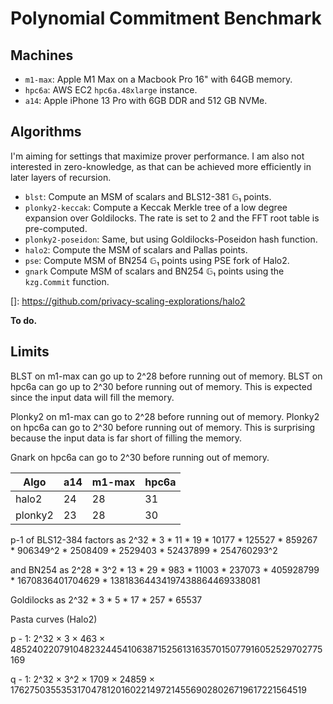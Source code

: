 # Polynomial Commitment Benchmark


## Machines

* `m1-max`: Apple M1 Max on a Macbook Pro 16" with 64GB memory.
* `hpc6a`: AWS EC2 `hpc6a.48xlarge` instance.
* `a14`: Apple iPhone 13 Pro with 6GB DDR and 512 GB NVMe.


## Algorithms

I'm aiming for settings that maximize prover performance. I am also not interested in zero-knowledge, as that can be achieved more efficiently in later layers of recursion.

* `blst`: Compute an MSM of scalars and BLS12-381 𝔾₁ points.
* `plonky2-keccak`: Compute a Keccak Merkle tree of a low degree expansion over Goldilocks. The rate is set to 2 and the FFT root table is pre-computed.
* `plonky2-poseidon`: Same, but using Goldilocks-Poseidon hash function.
* `halo2`: Compute the MSM of scalars and Pallas points.
* `pse`: Compute MSM of BN254 𝔾₁ points using PSE fork of Halo2.
* `gnark` Compute MSM of scalars and BN254 𝔾₁ points using the `kzg.Commit` function.

[]: https://github.com/privacy-scaling-explorations/halo2


**To do.**


## Limits

BLST on m1-max can go up to 2^28 before running out of memory.
BLST on hpc6a can go up to 2^30 before running out of memory.
This is expected since the input data will fill the memory.

Plonky2 on m1-max can go to 2^28 before running out of memory.
Plonky2 on hpc6a can go to 2^30 before running out of memory.
This is surprising because the input data is far short of filling the memory.

Gnark on hpc6a can go to 2^30 before running out of memory.


| Algo       | a14 | m1-max | hpc6a |
|------------|-----|--------|-------|
| halo2      | 24  | 28     | 31    |
| plonky2    | 23  | 28     | 30    |
 
p-1 of BLS12-384 factors as
2^32 * 3 * 11 * 19 * 10177 * 125527 * 859267 * 906349^2 * 2508409 * 2529403 * 52437899 * 254760293^2

and BN254 as
2^28 * 3^2 * 13 * 29 * 983 * 11003 * 237073 * 405928799 * 1670836401704629 * 13818364434197438864469338081


Goldilocks as
2^32 * 3 * 5 * 17 * 257 * 65537


Pasta curves (Halo2)

p - 1:
2^32 × 3 × 463 × 4852402207910482324454106387152561316357015077916052529702775169

q - 1:
2^32 × 3^2 × 1709 × 24859 × 17627503553531704781201602214972145569028026719617221564519

